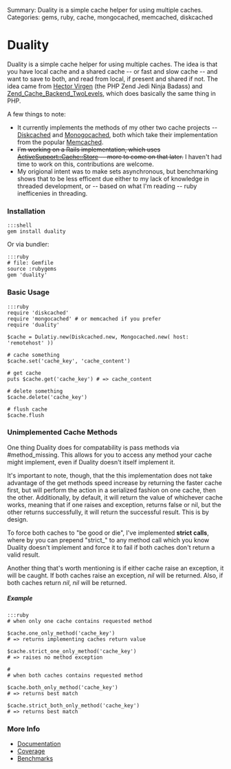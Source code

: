 Summary: Duality is a simple cache helper for using multiple caches.
Categories: gems, ruby, cache, mongocached, memcached, diskcached

# Duality

Duality is a simple cache helper for using multiple caches. The idea is that you have local cache and a shared cache -- or fast and slow cache -- and want to save to both, and read from local, if present and shared if not. The idea came from [Hector Virgen](http://www.virgentech.com/) (the PHP Zend Jedi Ninja Badass) and [Zend_Cache_Backend_TwoLevels](http://framework.zend.com/manual/en/zend.cache.backends.html#zend.cache.backends.twolevels), which does basically the same thing in PHP.

A few things to note:

* It currently implements the methods of my other two cache projects -- [Diskcached](/gems/diskcached) and [Monogocached](/gems/mongocached), both which take their implementation from the popular [Memcached](https://rubygems.org/gems/memcached).
* ~~I'm working on a Rails implementation, which uses [ActiveSupport::Cache::Store](http://api.rubyonrails.org/classes/ActiveSupport/Cache/Store.html) -- more to come on that later.~~ I haven't had time to work on this, contributions are welcome.
* My origional intent was to make sets asynchronous, but benchmarking shows that to be less efficent due either to my lack of knowledge in threaded development, or -- based on what I'm reading -- ruby inefficenies in threading.


### Installation

    :::shell
    gem install duality 
  
Or via bundler:

    :::ruby
    # file: Gemfile
    source :rubygems
    gem 'duality'
	

### Basic Usage

    :::ruby
    require 'diskcached'
    require 'mongocached' # or memcached if you prefer
    require 'duality'
	
    $cache = Dulatiy.new(Diskcached.new, Mongocached.new( host: 'remotehost' ))
	
    # cache something
    $cache.set('cache_key', 'cache_content')
	
    # get cache
    puts $cache.get('cache_key') # => cache_content
	
    # delete something
    $cache.delete('cache_key')
	
    # flush cache
    $cache.flush
	
### Unimplemented Cache Methods

One thing Duality does for compatability is pass methods via #method_missing. This allows for you to access any method your cache might implement, even if Duality doesn't itself implement it. 

It's important to note, though, that the this implementation does not take advantage of the get methods speed increase by returning the faster cache first, but will perform the action in a serialized fashion on one cache, then the other. Additionally, by default, it will return the value of whichever cache works, meaning that if one raises and exception, returns false or nil, but the other returns successfully, it will return the successful result. This is by design.

To force both caches to "be good or die", I've implemented **strict calls**, where by you can prepend "strict_" to any method call which you know Duality doesn't implement and force it to fail if both caches don't return a valid result.

Another thing that's worth mentioning is if either cache raise an exception, it will be caught. If both caches raise an exception, *nil* will be returned. Also, if both caches return *nil*, *nil* will be returned.

##### Example

    :::ruby
    # when only one cache contains requested method
    
    $cache.one_only_method('cache_key') 
    # => returns implementing caches return value
    
    $cache.strict_one_only_method('cache_key') 
    # => raises no method exception
    
    #
    # when both caches contains requested method
    
    $cache.both_only_method('cache_key')
    # => returns best match
    
    $cache.strict_both_only_method('cache_key')
    # => returns best match


### More Info

* [Documentation](http://rubyops.github.com/duality/doc/Duality.html) 
* [Coverage](http://rubyops.github.com/duality/coverage/)
* [Benchmarks](https://github.com/rubyops/duality/blob/master/BENCHMARK.md)

